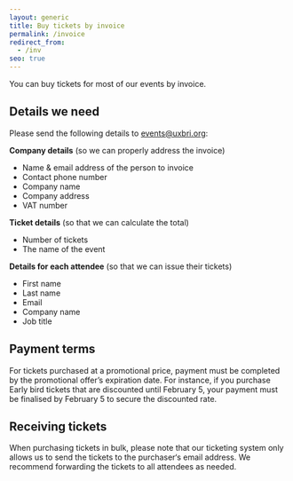 ```yaml
---
layout: generic
title: Buy tickets by invoice
permalink: /invoice
redirect_from:
  - /inv
seo: true
---
```

You can buy tickets for most of our events by invoice.

## Details we need

Please send the following details to [events@uxbri.org](mailto:events@uxbri.org):

**Company details** (so we can properly address the invoice)

* Name & email address of the person to invoice
* Contact phone number
* Company name
* Company address
* VAT number

**Ticket details** (so that we can calculate the total)

* Number of tickets
* The name of the event

**Details for each attendee** (so that we can issue their tickets)

* First name
* Last name
* Email
* Company name
* Job title

## Payment terms

For tickets purchased at a promotional price, payment must be completed by the promotional offer’s expiration date. For instance, if you purchase Early bird tickets that are discounted until February 5, your payment must be finalised by February 5 to secure the discounted rate.

## Receiving tickets

When purchasing tickets in bulk, please note that our ticketing system only allows us to send the tickets to the purchaser‘s email address. We recommend forwarding the tickets to all attendees as needed.
